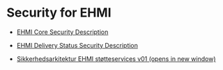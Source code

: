 # Security for EHMI

- [EHMI Core Security Description](/docs/assets/documents/production-pilot/index.md#ehmi-core-security-description)
- [EHMI Delivery Status Security Description](/docs/assets/documents/production-pilot/index.md#ehmi-delivery-status-security-description)

- <a href="./media/Sikkerhedsarkitektur%20EHMI%20støtteservices%20v01.pdf" target="_blank">Sikkerhedsarkitektur EHMI støtteservices v01 (opens in new window)</a>